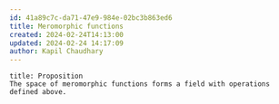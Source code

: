 ```yaml
---
id: 41a89c7c-da71-47e9-984e-02bc3b863ed6
title: Meromorphic functions
created: 2024-02-24T14:13:00
updated: 2024-02-24 14:17:09
author: Kapil Chaudhary
---
```


```ad-theorem
title: Proposition
The space of meromorphic functions forms a field with operations defined above.
```

